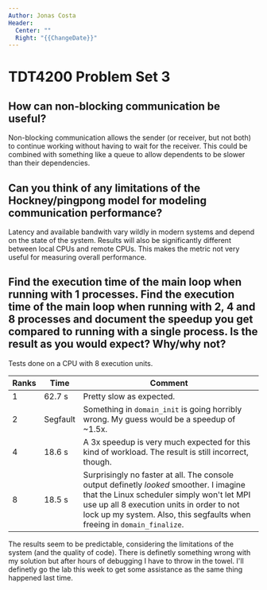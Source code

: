```yaml
---
Author: Jonas Costa
Header:
  Center: ""
  Right: "{{ChangeDate}}"
---
```


# TDT4200 Problem Set 3

## How can non-blocking communication be useful?

Non-blocking communication allows the sender (or receiver, but not both) to continue working without having to wait for the receiver. This could be combined with something like a queue to allow dependents to be slower than their dependencies.

## Can you think of any limitations of the Hockney/pingpong model for modeling communication performance?

Latency and available bandwith vary wildly in modern systems and depend on the state of the system. Results will also be significantly different between local CPUs and remote CPUs. This makes the metric not very useful for measuring overall performance.

## Find the execution time of the main loop when running with 1 processes. Find the execution time of the main loop when running with 2, 4 and 8 processes and document the speedup you get compared to running with a single process. Is the result as you would expect? Why/why not?

Tests done on a CPU with 8 execution units.

|Ranks|Time|Comment|
|-|-|-|
|1|62.7 s|Pretty slow as expected.|
|2|Segfault|Something in `domain_init` is going horribly wrong. My guess would be a speedup of ~1.5x.|
|4|18.6 s|A 3x speedup is very much expected for this kind of workload. The result is still incorrect, though.|
|8|18.5 s|Surprisingly no faster at all. The console output definetly *looked* smoother. I imagine that the Linux scheduler simply won't let MPI use up all 8 execution units in order to not lock up my system. Also, this segfaults when freeing in `domain_finalize`.|

The results seem to be predictable, considering the limitations of the system (and the quality of code). There is definetly something wrong with my solution but after hours of debugging I have to throw in the towel. I'll definetly go the lab this week to get some assistance as the same thing happened last time.

<div style="break-after:page"></div>